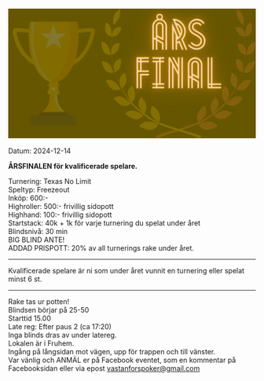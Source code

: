 ![VPK Årsfinal 2024](assets/arsfinal.png)

Datum: 2024-12-14

**ÅRSFINALEN för kvalificerade spelare.**

Turnering: Texas No Limit  
Speltyp: Freezeout  
Inköp: 600:-  
Highroller: 500:- frivillig sidopott  
Highhand: 100:- frivillig sidopott  
Startstack: 40k + 1k för varje turnering du spelat under året  
Blindsnivå: 30 min  
BIG BLIND ANTE!  
ADDAD PRISPOTT: 20% av all turnerings rake under året.  
___
Kvalificerade spelare är ni som under året vunnit en turnering eller spelat minst 6 st.  
___
Rake tas ur potten!  
Blindsen börjar på 25-50  
Starttid 15.00  
Late reg: Efter paus 2 (ca 17:20)  
Inga blinds dras av under latereg.  
Lokalen är i Fruhem.  
Ingång på långsidan mot vägen, upp för trappen och till vänster.  
Var vänlig och ANMÄL er på Facebook eventet, som en kommentar på Facebooksidan eller via epost vastanforspoker@gmail.com